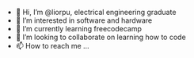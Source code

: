 - 👋 Hi, I’m @liorpu, electrical engineering graduate 
- 👀 I’m interested in software and hardware 
- 🌱 I’m currently learning freecodecamp
- 💞️ I’m looking to collaborate on learning how to code
- 📫 How to reach me ...

<!---
liorpu/liorpu is a ✨ special ✨ repository because its `README.md` (this file) appears on your GitHub profile.
You can click the Preview link to take a look at your changes.
--->
